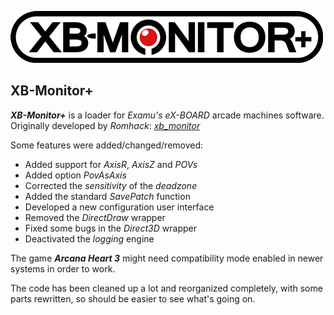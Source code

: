 ![](/XB-Config/Resources/Logo.png)

XB-Monitor+
-----------

***XB-Monitor+*** is a loader for *Examu's eX-BOARD* arcade machines software.<br>
Originally developed by *Romhack*: *[xb_monitor](https://github.com/zxmarcos/xb_monitor)*

Some features were added/changed/removed:

- Added support for *AxisR*, *AxisZ* and *POVs*
- Added option *PovAsAxis*
- Corrected the *sensitivity* of the *deadzone*
- Added the standard *SavePatch* function
- Developed a new configuration user interface
- Removed the *DirectDraw* wrapper
- Fixed some bugs in the *Direct3D* wrapper
- Deactivated the *logging* engine

The game ***Arcana Heart 3*** might need compatibility mode enabled in newer systems in order to work.

The code has been cleaned up a lot and reorganized completely, with some parts rewritten, so should be easier to see what's going on.